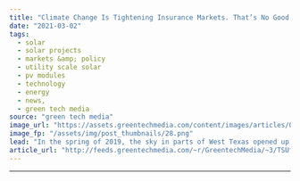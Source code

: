 ```yaml
---
title: "Climate Change Is Tightening Insurance Markets. That’s No Good for the Solar Industry"
date: "2021-03-02"
tags: 
  - solar
  - solar projects
  - markets &amp; policy
  - utility scale solar
  - pv modules
  - technology
  - energy
  - news,
  - green tech media
source: "green tech media"
image_url: "https://assets.greentechmedia.com/content/images/articles/Orsted_Permian_Energy_Solar_Texas_Utility_Scale_XL_Credit_Orsted.png"
image_fp: "/assets/img/post_thumbnails/28.png"
lead: "In the spring of 2019, the sky in parts of West Texas opened up, in some areas dropping hailstones as big as baseballs, according to the National Weather Service. Beyond cracking car windows and damaging rooftops, the hailstorm struck a 180-megawatt  ..."
article_url: "http://feeds.greentechmedia.com/~r/GreentechMedia/~3/TSUfIfe1zYY/climate-change-is-tightening-insurance-markets-thats-no-good-for-the-solar-industry"
---
```


---
